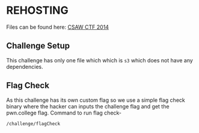 # REHOSTING

Files can be found here: [CSAW CTF 2014](https://github.com/pwncollege/ctf-archive/blob/main/csawctf2014/s3/s3)

## Challenge Setup
This challenge has only one file which which is `s3` which does not have any dependencies.

## Flag Check
As this challenge has its own custom flag so we use a simple flag check binary where the hacker can inputs the challenge flag and get the pwn.college flag.
Command to run flag check-
```
/challenge/flagCheck
```